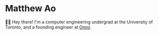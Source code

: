 # Matthew Ao
👋🏼 Hey there! I'm a computer engineering undergrad at the University of Toronto, and a founding engineer at [Omni](https://omnilabs.ai/chat).
